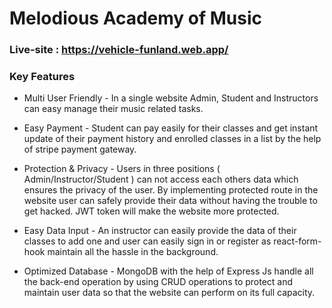 # Melodious Academy of Music



### Live-site : https://vehicle-funland.web.app/



### Key Features

* Multi User Friendly - In a single website Admin, Student and Instructors can easy manage their music related tasks.




* Easy Payment - Student can pay easily for their classes and get instant update of their payment history and enrolled classes in a list by the help of stripe payment gateway.




* Protection & Privacy - Users in three positions ( Admin/Instructor/Student ) can not access each others data which ensures the privacy of the user. By implementing protected route in the website user can safely provide their data without having the trouble to get hacked. JWT token will make the website more protected.



* Easy Data Input - An instructor can easily provide the data of their classes to add one and user can easily sign in or register as react-form-hook maintain all the hassle in the background.




* Optimized Database - MongoDB with the help of Express Js handle all the back-end
operation by using CRUD operations to protect and maintain user data so that the website can perform on its full capacity.